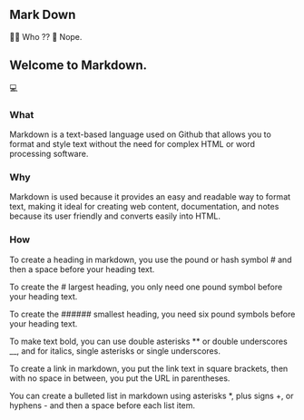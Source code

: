 ## Mark Down

👨‍🦲 Who ?? 
🛑 Nope. 

## Welcome to Markdown. 
💻

### What
Markdown is a text-based language used on Github that allows you to format and style text without the need for complex HTML or word processing software.

### Why
Markdown is used because it provides an easy and readable way to format text, making it ideal for creating web content, documentation, and notes because its user friendly and converts easily into HTML.

### How
To create a heading in markdown, you use the pound or hash symbol # and then a space before your heading text.

To create the # largest heading, you only need one pound symbol before your heading text.

To create the ###### smallest heading, you need six pound symbols before your heading text.

To make text bold, you can use double asterisks ** or double underscores __, and for italics, single asterisks or single underscores.

To create a link in markdown, you put the link text in square brackets, then with no space in between, you put the URL in parentheses.

You can create a bulleted list in markdown using asterisks *, plus signs +, or hyphens - and then a space before each list item.
